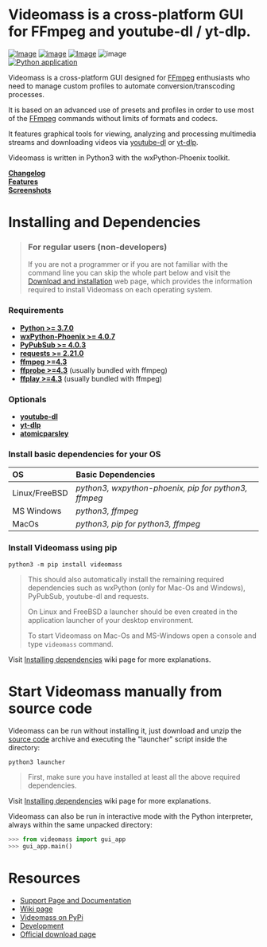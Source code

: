 # **Videomass** is a cross-platform GUI for FFmpeg and youtube-dl / yt-dlp.
[![Image](https://img.shields.io/static/v1?label=python&logo=python&message=3.7%20|%203.8|%203.9&color=blue)](https://www.python.org/downloads/)
[![image](https://img.shields.io/badge/wxpython-phoenix-green)](https://www.wxpython.org/)
[![Image](https://img.shields.io/badge/license-GPLv3-orange)](https://github.com/jeanslack/Videomass/blob/master/LICENSE)
![image](https://img.shields.io/badge/platform-linux%20|%20freebsd%20|%20macos%20|%20windows-brigthgreen)  
[![Python application](https://github.com/jeanslack/Videomass/actions/workflows/tests.yml/badge.svg)](https://github.com/jeanslack/Videomass/actions/workflows/tests.yml)
                 

Videomass is a cross-platform GUI designed for [FFmpeg](https://www.ffmpeg.org/) 
enthusiasts who need to manage custom profiles to automate conversion/transcoding 
processes.   

It is based on an advanced use of presets and profiles in order to use most of 
the [FFmpeg](https://www.ffmpeg.org/) commands without limits of formats and 
codecs.   

It features graphical tools for viewing, analyzing and processing multimedia 
streams and downloading videos via [youtube-dl](https://youtube-dl.org/) or 
[yt-dlp](https://github.com/yt-dlp/yt-dlp).   

Videomass is written in Python3 with the wxPython-Phoenix toolkit.   

**[Changelog](https://github.com/jeanslack/Videomass/blob/master/CHANGELOG)**   
**[Features](https://jeanslack.github.io/Videomass/features.html)**   
**[Screenshots](https://jeanslack.github.io/Videomass/screenshots.html)**   

# Installing and Dependencies

> ### For regular users (non-developers)   
> If you are not a programmer or if you are not familiar with the command line 
you can skip the whole part below and visit the 
[Download and installation](https://jeanslack.github.io/Videomass/download_installation.html) 
web page, which provides the information required to install Videomass on 
each operating system.

### Requirements
- **[Python >= 3.7.0](https://www.python.org/)**
- **[wxPython-Phoenix >= 4.0.7](https://wxpython.org/)**
- **[PyPubSub >= 4.0.3](https://pypi.org/project/PyPubSub/)**
- **[requests >= 2.21.0](https://pypi.org/project/requests/)**
- **[ffmpeg >=4.3](https://ffmpeg.org/)**
- **[ffprobe >=4.3](https://ffmpeg.org/ffprobe.html)** (usually bundled with ffmpeg)
- **[ffplay >=4.3](http://ffmpeg.org/ffplay.html)** (usually bundled with ffmpeg)

### Optionals
- **[youtube-dl](https://pypi.org/project/youtube_dl/)**
- **[yt-dlp](https://github.com/yt-dlp/yt-dlp)**
- **[atomicparsley](http://atomicparsley.sourceforge.net/)**

### Install basic dependencies for your OS

| **OS**           | **Basic Dependencies**                              |
|:-----------------|:----------------------------------------------------|
|Linux/FreeBSD     |*python3, wxpython-phoenix, pip for python3, ffmpeg* |
|MS Windows        |*python3, ffmpeg*                                    |
|MacOs             |*python3, pip for python3, ffmpeg*                   |

### Install Videomass using pip

`python3 -m pip install videomass`   

> This should also automatically install the remaining required dependencies 
such as wxPython (only for Mac-Os and Windows), PyPubSub, youtube-dl and requests.   
>
> On Linux and FreeBSD a launcher should be even created in the application 
launcher of your desktop environment.   
>
> To start Videomass on Mac-Os and MS-Windows open a console and type 
`videomass` command.   

Visit [Installing dependencies](https://github.com/jeanslack/Videomass/wiki/Installing-dependencies) 
wiki page for more explanations.

# Start Videomass manually from source code

Videomass can be run without installing it, just download and unzip the 
[source code](https://github.com/jeanslack/Videomass/releases) archive and 
executing the "launcher" script inside the directory:   

`python3 launcher`   

> First, make sure you have installed at least all the above required 
dependencies.   

Visit [Installing dependencies](https://github.com/jeanslack/Videomass/wiki/Installing-dependencies) 
wiki page for more explanations.

Videomass can also be run in interactive mode with the Python interpreter, 
always within the same unpacked directory:   

```Python
>>> from videomass import gui_app
>>> gui_app.main()
```

# Resources

* [Support Page and Documentation](http://jeanslack.github.io/Videomass)
* [Wiki page](https://github.com/jeanslack/Videomass/wiki)
* [Videomass on PyPi](https://pypi.org/project/videomass/)
* [Development](https://github.com/jeanslack/Videomass)
* [Official download page](https://github.com/jeanslack/Videomass/releases)
